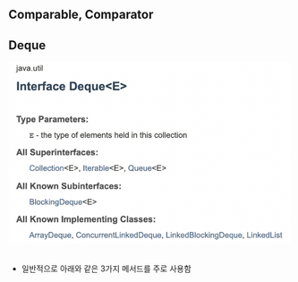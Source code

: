 ## Comparable, Comparator

## Deque

<img src="./img/deque.png"/><br/><br/>

- 일반적으로 아래와 같은 3가지 메서드를 주로 사용함
